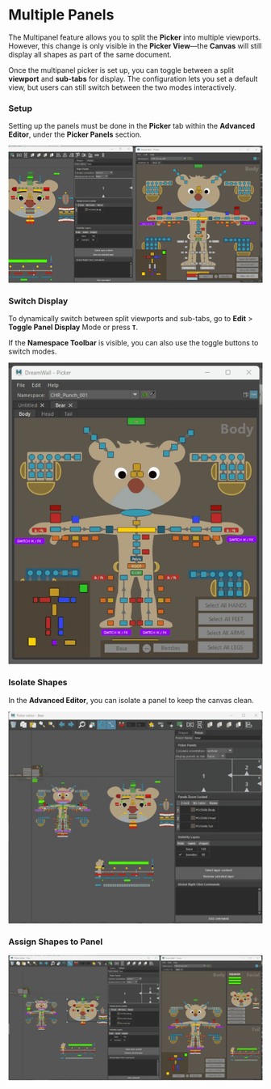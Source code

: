 # Multiple Panels


The Multipanel feature allows you to split the **Picker** into multiple viewports. However, this change is only visible in the **Picker View**—the **Canvas** will still display all shapes as part of the same document.

Once the multipanel picker is set up, you can toggle between a split **viewport** and **sub-tabs** for display. The configuration lets you set a default view, but users can still switch between the two modes interactively.


### Setup

Setting up the panels must be done in the **Picker** tab within the **Advanced Editor**, under the **Picker Panels** section.

<p style="text-align: center;">
  <img src="images/createpanels.gif" alt="overlay">
</p>


### Switch Display

To dynamically switch between split viewports and sub-tabs, go to **Edit** > **Toggle Panel Display** Mode or press **`T`**.

If the **Namespace Toolbar** is visible, you can also use the toggle buttons to switch modes.
<p style="text-align: center;">
  <img src="images/switchdisplaymode.gif" alt="overlay">
</p>


### Isolate Shapes

In the **Advanced Editor**, you can isolate a panel to keep the canvas clean.
<p style="text-align: center;">
  <img src="images/isolatepanel.gif" alt="overlay">
</p>


### Assign Shapes to Panel
<p style="text-align: center;">
  <img src="images/assignpanel.gif" alt="overlay">
</p>